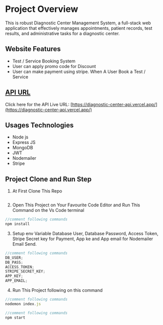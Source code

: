 # Project Overview

This is robust Diagnostic Center Management System, a full-stack web
application that effectively manages appointments, patient records, test
results, and administrative tasks for a diagnostic center.

## Website Features

- Test / Service Booking System
- User can apply promo code for Discount
- User can make payment using stripe. When A User Book a Test / Service

## [ API URL](https://diagnostic-center-api.vercel.app/)

Click here for the API Live URL: [https://diagnostic-center-api.vercel.app/](https://diagnostic-center-api.vercel.app/)

## Usages Technologies

- Node js
- Express JS
- MongoDB
- JWT
- Nodemailer
- Stripe

## Project Clone and Run Step

1. At First Clone This Repo

 <img src="https://i.postimg.cc/Xqd9t4FC/sheba1.png" alt="" />

2. Open This Project on Your Favourite Code Editor and Run This Command on the Vs Code terminal

```js
//comment following commands
npm install
```

3. Setup env Variable Database User, Database Password, Access Token, Stripe Secret key for Payment, App ke and App email for Nodemailer Email Send.

```js
//comment following commands
DB_USER;
DB_PASS;
ACCESS_TOKEN;
STRIPE_SECRET_KEY;
APP_KEY;
APP_EMAIL;
```

4. Run This Project following on this command

```js
//comment following commands
nodemon index.js
```

```js
//comment following commands
npm start
```
